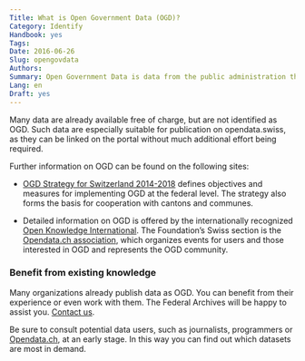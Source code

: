 ```yaml
---
Title: What is Open Government Data (OGD)?
Category: Identify
Handbook: yes
Tags:
Date: 2016-06-26
Slug: opengovdata
Authors:
Summary: Open Government Data is data from the public administration that is made available for secondary use by anyone interested, free of charge and ideally in machine-readable form. The Swiss OGD portal opendata.swiss contains a wide range of datasets including communal boundaries in Switzerland, population statistics, current weather data, historical documents and a directory of Swiss literature. The data are often made available as complete datasets which can be reused or combined by users to create applications and visualizations that reveal new connections between existing data.
Lang: en
Draft: yes
---
```


Many data are already available free of charge, but are not identified as OGD. Such data are especially suitable for publication on opendata.swiss, as they can be linked on the portal without much additional effort being required.

Further information on OGD can be found on the following sites:

* [OGD Strategy for Switzerland 2014-2018](https://www.egovernment.ch/en/umsetzung/e-government-schweiz-2008-2015/open-government-data-schweiz/ ) defines objectives and measures for implementing OGD at the federal level. The strategy also forms the basis for cooperation with cantons and communes.

* Detailed information on OGD is offered by the internationally recognized [Open Knowledge International](http://okfn.org). The Foundation’s Swiss section is the [Opendata.ch association](http://opendata.ch), which organizes events for users and those interested in OGD and represents the OGD community.

### Benefit from existing knowledge

Many organizations already publish data as OGD. You can benefit from their experience or even work with them. The Federal Archives will be happy to assist you. [Contact us](mailto:opendata@bar.admin.ch).

Be sure to consult potential data users, such as journalists, programmers or [Opendata.ch](http://opendata.ch), at an early stage. In this way you can find out which datasets are most in demand.
